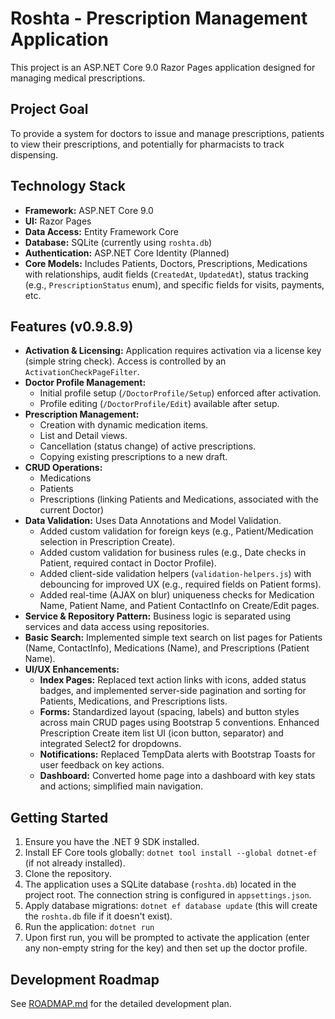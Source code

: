 # Roshta - Prescription Management Application

This project is an ASP.NET Core 9.0 Razor Pages application designed for managing medical prescriptions.

## Project Goal

To provide a system for doctors to issue and manage prescriptions, patients to view their prescriptions, and potentially for pharmacists to track dispensing.

## Technology Stack

* **Framework:** ASP.NET Core 9.0
* **UI:** Razor Pages
* **Data Access:** Entity Framework Core
* **Database:** SQLite (currently using `roshta.db`)
* **Authentication:** ASP.NET Core Identity (Planned)
* **Core Models:** Includes Patients, Doctors, Prescriptions, Medications with relationships, audit fields (`CreatedAt`, `UpdatedAt`), status tracking (e.g., `PrescriptionStatus` enum), and specific fields for visits, payments, etc.

## Features (v0.9.8.9)

* **Activation & Licensing:** Application requires activation via a license key (simple string check). Access is controlled by an `ActivationCheckPageFilter`.
* **Doctor Profile Management:**
  * Initial profile setup (`/DoctorProfile/Setup`) enforced after activation.
  * Profile editing (`/DoctorProfile/Edit`) available after setup.
* **Prescription Management:**
  * Creation with dynamic medication items.
  * List and Detail views.
  * Cancellation (status change) of active prescriptions.
  * Copying existing prescriptions to a new draft.
* **CRUD Operations:**
  * Medications
  * Patients
  * Prescriptions (linking Patients and Medications, associated with the current Doctor)
* **Data Validation:** Uses Data Annotations and Model Validation.
  * Added custom validation for foreign keys (e.g., Patient/Medication selection in Prescription Create).
  * Added custom validation for business rules (e.g., Date checks in Patient, required contact in Doctor Profile).
  * Added client-side validation helpers (`validation-helpers.js`) with debouncing for improved UX (e.g., required fields on Patient forms).
  * Added real-time (AJAX on blur) uniqueness checks for Medication Name, Patient Name, and Patient ContactInfo on Create/Edit pages.
* **Service & Repository Pattern:** Business logic is separated using services and data access using repositories.
* **Basic Search:** Implemented simple text search on list pages for Patients (Name, ContactInfo), Medications (Name), and Prescriptions (Patient Name).
* **UI/UX Enhancements:**
  * **Index Pages:** Replaced text action links with icons, added status badges, and implemented server-side pagination and sorting for Patients, Medications, and Prescriptions lists.
  * **Forms:** Standardized layout (spacing, labels) and button styles across main CRUD pages using Bootstrap 5 conventions. Enhanced Prescription Create item list UI (icon button, separator) and integrated Select2 for dropdowns.
  * **Notifications:** Replaced TempData alerts with Bootstrap Toasts for user feedback on key actions.
  * **Dashboard:** Converted home page into a dashboard with key stats and actions; simplified main navigation.

## Getting Started

1. Ensure you have the .NET 9 SDK installed.
2. Install EF Core tools globally: `dotnet tool install --global dotnet-ef` (if not already installed).
3. Clone the repository.
4. The application uses a SQLite database (`roshta.db`) located in the project root. The connection string is configured in `appsettings.json`.
5. Apply database migrations: `dotnet ef database update` (this will create the `roshta.db` file if it doesn't exist).
6. Run the application: `dotnet run`
7. Upon first run, you will be prompted to activate the application (enter any non-empty string for the key) and then set up the doctor profile.

## Development Roadmap

See [ROADMAP.md](ROADMAP.md) for the detailed development plan.

